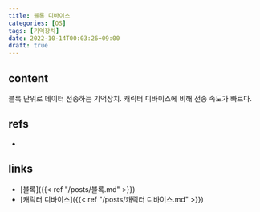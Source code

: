 ```yaml
---
title: 블록 디바이스
categories: [OS]
tags: [기억장치]
date: 2022-10-14T00:03:26+09:00
draft: true
---
```


## content
블록 단위로 데이터 전송하는 기억장치. 캐릭터 디바이스에 비해 전송 속도가 빠르다.


## refs
- 


## links
- [블록]({{< ref "/posts/블록.md" >}})
- [캐릭터 디바이스]({{< ref "/posts/캐릭터 디바이스.md" >}})
